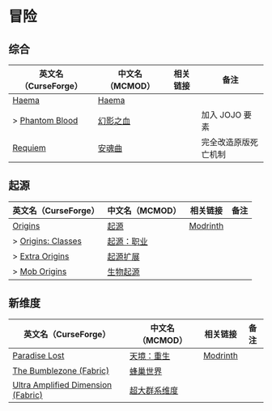 # 冒险

## 综合

| 英文名（CurseForge）                                                          | 中文名（MCMOD）                                  | 相关链接 | 备注                 |
| ----------------------------------------------------------------------------- | ------------------------------------------------ | -------- | -------------------- |
| [Haema](https://www.curseforge.com/minecraft/mc-mods/haema)                   | [Haema](https://www.mcmod.cn/class/2836.html)    |          |                      |
| > [Phantom Blood](https://www.curseforge.com/minecraft/mc-mods/phantom-blood) | [幻影之血](https://www.mcmod.cn/class/4096.html) |          | 加入 JOJO 要素       |
| [Requiem](https://www.curseforge.com/minecraft/mc-mods/requiem)               | [安魂曲](https://www.mcmod.cn/class/1150.html)   |          | 完全改造原版死亡机制 |

## 起源

| 英文名（CurseForge）                                                               | 中文名（MCMOD）                                    | 相关链接                                         | 备注 |
| ---------------------------------------------------------------------------------- | -------------------------------------------------- | ------------------------------------------------ | ---- |
| [Origins](https://www.curseforge.com/minecraft/mc-mods/origins)                    | [起源](https://www.mcmod.cn/class/3111.html)       | [Modrinth](https://www.modrinth.com/mod/origins) |      |
| > [Origins: Classes](https://www.curseforge.com/minecraft/mc-mods/origins-classes) | [起源：职业](https://www.mcmod.cn/class/3134.html) |                                                  |      |
| > [Extra Origins](https://www.curseforge.com/minecraft/mc-mods/extra-origins)      | [起源扩展](https://www.mcmod.cn/class/3117.html)   |                                                  |      |
| > [Mob Origins](https://www.curseforge.com/minecraft/mc-mods/mob-origins)          | [生物起源](https://www.mcmod.cn/class/3603.html)   |                                                  |      |

## 新维度

| 英文名（CurseForge）                                                                                                | 中文名（MCMOD）                                      | 相关链接                                           | 备注 |
| ------------------------------------------------------------------------------------------------------------------- | ---------------------------------------------------- | -------------------------------------------------- | ---- |
| [Paradise Lost](https://www.curseforge.com/minecraft/mc-mods/paradise-lost)                                         | [天境：重生](https://www.mcmod.cn/class/3670.html)   | [Modrinth](https://modrinth.com/mod/paradise-lost) |      |
| [The Bumblezone (Fabric)](https://www.curseforge.com/minecraft/mc-mods/the-bumblezone-fabric)                       | [蜂巢世界](https://www.mcmod.cn/class/2489.html)     |                                                    |      |
| [Ultra Amplified Dimension (Fabric)](https://www.curseforge.com/minecraft/mc-mods/ultra-amplified-dimension-fabric) | [超大群系维度](https://www.mcmod.cn/class/4077.html) |                                                    |      |
